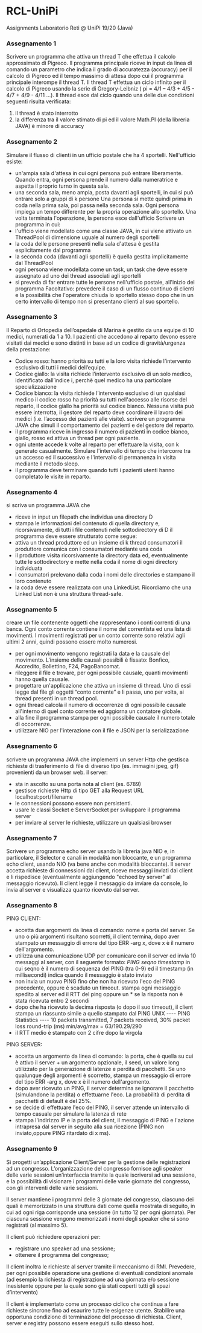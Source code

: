 # RCL-UniPi
Assignments Laboratorio Reti @ UniPi 19/20 (Java)

### Assegnamento 1
Scrivere un programma che attiva un thread T che effettua il calcolo approssimato di Pigreco. Il programma principale riceve in input da linea di comando un parametro che indica il grado di accuratezza (accuracy) per il calcolo di Pigreco ed il tempo massimo di attesa dopo cui il programma principale interompe il thread T. Il thread T effettua un ciclo infinito per il calcolo di Pigreco usando la serie di Gregory-Leibniz ( pi = 4/1 – 4/3 + 4/5 - 4/7 + 4/9 - 4/11 ...).
Il thread esce dal ciclo quando una delle due condizioni seguenti risulta verificata:
1) il thread è stato interrotto
2) la differenza tra il valore stimato di pi ed il valore Math.PI (della libreria JAVA) è minore di accuracy

### Assegnamento 2
Simulare il flusso di clienti in un ufficio postale che ha 4 sportelli. Nell'ufficio esiste:
- un'ampia sala d'attesa in cui ogni persona può entrare liberamente. Quando entra, ogni persona prende il numero dalla numeratrice e aspetta il proprio turno in questa sala.
- una seconda sala, meno ampia, posta davanti agli sportelli, in cui si può entrare solo a gruppi di k persone
Una persona si mette quindi prima in coda nella prima sala, poi passa nella seconda sala.
Ogni persona impiega un tempo differente per la propria operazione allo sportello. Una volta terminata l'operazione, la persona esce dall'ufficio
Scrivere un programma in cui:
- l'ufficio viene modellato come una classe JAVA, in cui viene attivato un ThreadPool di dimensione uguale al numero degli sportelli
- la coda delle persone presenti nella sala d'attesa è gestita esplicitamente dal programma
- la seconda coda (davanti agli sportelli) è quella gestita implicitamente dal
ThreadPool
- ogni persona viene modellata come un task, un task che deve essere assegnato ad uno dei thread associati agli sportelli
- si preveda di far entrare tutte le persone nell'ufficio postale, all'inizio del programma
Facoltativo: prevedere il caso di un flusso continuo di clienti e la possibilità che l'operatore chiuda lo sportello stesso dopo che in un certo intervallo di tempo non si presentano clienti al suo sportello.

### Assegnamento 3
Il Reparto di Ortopedia dell’ospedale di Marina è gestito da una equipe di 10 medici, numerati da 1 a 10. I pazienti che accedono al reparto devono essere visitati dai medici e sono distinti in base ad un codice di gravità/urgenza della prestazione:
- Codice rosso: hanno priorità su tutti e la loro visita richiede l’intervento esclusivo di tutti i medici dell’equipe.
- Codice giallo: la visita richiede l’intervento esclusivo di un solo medico, identificato dall’indice i, perchè quel medico ha una particolare specializzazione
- Codice bianco: la visita richiede l’intervento esclusivo di un qualsiasi medico
il codice rosso ha priorità su tutti nell'accesso alle risorse del reparto, il codice giallo ha priorità sul codice bianco.
Nessuna visita può essere interrotta, il gestore del reparto deve coordinare il lavoro dei medici (i.e. l’accesso dei pazienti alle visite). scrivere un programma JAVA che simuli il comportamento dei pazienti e del gestore del reparto.
- il programma riceve in ingresso il numero di pazienti in codice bianco, giallo, rosso ed attiva un thread per ogni paziente.
- ogni utente accede k volte al reparto per effettuare la visita, con k generato casualmente. Simulare l'intervallo di tempo che intercorre tra un accesso ed il successivo e l'intervallo di permanenza in visita mediante il metodo sleep.
- il programma deve terminare quando tutti i pazienti utenti hanno completato le visite in reparto.

### Assegnamento 4
si scriva un programma JAVA che
- riceve in input un filepath che individua una directory D
- stampa le informazioni del contenuto di quella directory e, ricorsivamente,
di tutti i file contenuti nelle sottodirectory di D
il programma deve essere strutturato come segue:
- attiva un thread produttore ed un insieme di k thread consumatori il produttore comunica con i consumatori mediante una coda
- il produttore visita ricorsivamente la directory data ed, eventualmente tutte le sottodirectory e mette nella coda il nome di ogni directory individuata
- i consumatori prelevano dalla coda i nomi delle directories e stampano il loro contenuto
- la coda deve essere realizzata con una LinkedList. Ricordiamo che una Linked List non è una struttura thread-safe.

### Assegnamento 5
creare un file contenente oggetti che rappresentano i conti correnti di una banca. Ogni conto corrente contiene il nome del correntista ed una lista di movimenti. I movimenti registrati per un conto corrente sono relativi agli ultimi 2 anni, quindi possono essere molto numerosi.
- per ogni movimento vengono registrati la data e la causale del movimento. L'insieme delle causali possibili è fissato: Bonfico, Accredito, Bollettino, F24, PagoBancomat.
- rileggere il file e trovare, per ogni possibile causale, quanti movimenti hanno quella causale.
- progettare un'applicazione che attiva un insieme di thread. Uno di essi legge dal file gli oggetti “conto corrente” e li passa, uno per volta, ai thread presenti in un thread pool.
- ogni thread calcola il numero di occorrenze di ogni possibile causale all'interno di quel conto corrente ed aggiorna un contatore globale.
- alla fine il programma stampa per ogni possibile causale il numero totale di occorrenze.
- utilizzare NIO per l'interazione con il file e JSON per la serializzazione

### Assegnamento 6
scrivere un programma JAVA che implementi un server Http che gestisca richieste di trasferimento di file di diverso tipo (es. immagini jpeg, gif) provenienti da un browser web.
il server:
- sta in ascolto su una porta nota al client (es. 6789)
- gestisce richieste Http di tipo GET alla Request URL localhost:port/filename
- le connessioni possono essere non persistenti.
- usare le classi Socket e ServerSocket per sviluppare il programma server
- per inviare al server le richieste, utilizzare un qualsiasi browser

### Assegnamento 7
Scrivere un programma echo server usando la libreria java NIO e, in particolare, il Selector e canali in modalità non bloccante, e un programma echo client, usando NIO (va bene anche con modalità bloccante).
Il server accetta richieste di connessioni dai client, riceve messaggi inviati dai client e li rispedisce (eventualmente aggiungendo "echoed by server" al messaggio ricevuto).
Il client legge il messaggio da inviare da console, lo invia al server e visualizza quanto ricevuto dal server.

### Assegnamento 8
PING CLIENT:
- accetta due argomenti da linea di comando: nome e porta del server. Se uno o più argomenti risultano scorretti, il client termina, dopo aver stampato un messaggio di errore del tipo ERR -arg x, dove x è il numero dell'argomento.
- utilizza una comunicazione UDP per comunicare con il server ed invia 10 messaggi al server, con il seguente formato:
*PING seqno timestamp*
in cui seqno è il numero di sequenza del PING (tra 0-9) ed il timestamp (in millisecondi) indica quando il messaggio è stato inviato
- non invia un nuovo PING fino che non ha ricevuto l'eco del PING precedente, oppure è scaduto un timeout.
stampa ogni messaggio spedito al server ed il RTT del ping oppure un * se la risposta non è stata ricevuta entro 2 secondi
- dopo che ha ricevuto la decima risposta (o dopo il suo timeout), il client stampa un riassunto simile a quello stampato dal PING UNIX
---- PING Statistics ----
10 packets transmitted, 7 packets received, 30% packet loss round-trip (ms) min/avg/max = 63/190.29/290
- il RTT medio è stampato con 2 cifre dopo la virgola

PING SERVER:
- accetta un argomento da linea di comando: la porta, che è quella su cui è attivo il server + un argomento opzionale, il seed, un valore long utilizzato per la generazione di latenze e perdita di pacchetti. Se uno qualunque degli argomenti è scorretto, stampa un messaggio di errore del tipo ERR -arg x, dove x è il numero dell'argomento.
- dopo aver ricevuto un PING, il server determina se ignorare il pacchetto (simulandone la perdita) o effettuarne l'eco. La probabilità di perdita di pacchetti di default è del 25%.
- se decide di effettuare l'eco del PING, il server attende un intervallo di tempo casuale per simulare la latenza di rete
- stampa l'indirizzo IP e la porta del client, il messaggio di PING e l'azione intrapresa dal server in seguito alla sua ricezione (PING non inviato,oppure PING ritardato di x ms).

### Assegnamento 9
Si progetti un’applicazione Client/Server per la gestione delle registrazioni ad un congresso. L’organizzazione del congresso fornisce agli speaker delle varie sessioni un’interfaccia tramite la quale iscriversi ad una sessione, e la possibilità di visionare i programmi delle varie giornate del congresso, con gli interventi delle varie sessioni.

Il server mantiene i programmi delle 3 giornate del congresso, ciascuno dei quali è memorizzato in una struttura dati come quella mostrata di seguito, in cui ad ogni riga corrisponde una sessione (in tutto 12 per ogni giornata). Per ciascuna sessione vengono memorizzati i nomi degli speaker che si sono registrati (al massimo 5).

Il client può richiedere operazioni per:
- registrare uno speaker ad una sessione;
- ottenere il programma del congresso;

Il client inoltra le richieste al server tramite il meccanismo di RMI. Prevedere, per ogni possibile operazione una gestione di eventuali condizioni anomale (ad esempio la richiesta di registrazione ad una giornata e/o sessione inesistente oppure per la quale sono già stati coperti tutti gli spazi d’intervento)

Il client è implementato come un processo ciclico che continua a fare richieste sincrone fino ad esaurire tutte le esigenze utente. Stabilire una opportuna condizione di terminazione del processo di richiesta. Client, server e registry possono essere eseguiti sullo stesso host.